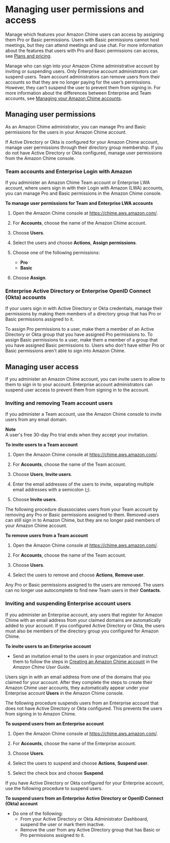 # Managing user permissions and access<a name="manage-access"></a>

Manage which features your Amazon Chime users can access by assigning them Pro or Basic permissions\. Users with Basic permissions cannot host meetings, but they can attend meetings and use chat\. For more information about the features that users with Pro and Basic permissions can access, see [Plans and pricing](https://aws.amazon.com/chime/pricing)\.

Manage who can sign into your Amazon Chime administrative account by inviting or suspending users\. Only Enterprise account administrators can suspend users\. Team account administrators can remove users from their accounts so that they are no longer paying for the user’s permissions\. However, they can't suspend the user to prevent them from signing in\. For more information about the differences between Enterprise and Team accounts, see [Managing your Amazon Chime accounts](manage-chime-account.md)\.

## Managing user permissions<a name="manage-licenses"></a>

As an Amazon Chime administrator, you can manage Pro and Basic permissions for the users in your Amazon Chime account\.

If Active Directory or Okta is configured for your Amazon Chime account, manage user permissions through their directory group membership\. If you do not have Active Directory or Okta configured, manage user permissions from the Amazon Chime console\.

### Team accounts and Enterprise Login with Amazon<a name="manage-team-lwa-permissions"></a>

If you administer an Amazon Chime Team account or Enterprise LWA account, where users sign in with their Login with Amazon \(LWA\) accounts, you can manage Pro and Basic permissions in the Amazon Chime console\.

**To manage user permissions for Team and Enterprise LWA accounts**

1. Open the Amazon Chime console at [https://chime\.aws\.amazon\.com/](https://chime.aws.amazon.com)\.

1. For **Accounts**, choose the name of the Amazon Chime account\.

1. Choose **Users**\.

1. Select the users and choose **Actions**, **Assign permissions**\.

1. Choose one of the following permissions:
   + **Pro**
   + **Basic**

1. Choose **Assign**\.

### Enterprise Active Directory or Enterprise OpenID Connect \(Okta\) accounts<a name="manage-AD-enterprise-permissions"></a>

If your users sign in with Active Directory or Okta credentials, manage their permissions by making them members of a directory group that has Pro or Basic permissions assigned to it\.

To assign Pro permissions to a user, make them a member of an Active Directory or Okta group that you have assigned Pro permissions to\. To assign Basic permissions to a user, make them a member of a group that you have assigned Basic permissions to\. Users who don't have either Pro or Basic permissions aren't able to sign into Amazon Chime\.

## Managing user access<a name="manage-user-access"></a>

If you administer an Amazon Chime account, you can invite users to allow to them to sign in to your account\. Enterprise account administrators can suspend user access to prevent them from signing in to the account\.

### Inviting and removing Team account users<a name="invite-remove-team-user"></a>

If you administer a Team account, use the Amazon Chime console to invite users from any email domain\.

**Note**  
A user's free 30\-day Pro trial ends when they accept your invitation\.

**To invite users to a Team account**

1. Open the Amazon Chime console at [https://chime\.aws\.amazon\.com/](https://chime.aws.amazon.com)\.

1. For **Accounts**, choose the name of the Team account\.

1. Choose **Users**, **Invite users**\.

1. Enter the email addresses of the users to invite, separating multiple email addresses with a semicolon \(**;**\)\.

1. Choose **Invite users**\.

The following procedure disassociates users from your Team account by removing any Pro or Basic permissions assigned to them\. Removed users can still sign in to Amazon Chime, but they are no longer paid members of your Amazon Chime account\.

**To remove users from a Team account**

1. Open the Amazon Chime console at [https://chime\.aws\.amazon\.com/](https://chime.aws.amazon.com)\.

1. For **Accounts**, choose the name of the Team account\.

1. Choose **Users**\. 

1. Select the users to remove and choose **Actions**, **Remove user**\.

Any Pro or Basic permissions assigned to the users are removed\. The users can no longer use autocomplete to find new Team users in their **Contacts**\.

### Inviting and suspending Enterprise account users<a name="invite-suspend-enterprise-user"></a>

If you administer an Enterprise account, any users that register for Amazon Chime with an email address from your claimed domains are automatically added to your account\. If you configured Active Directory or Okta, the users must also be members of the directory group you configured for Amazon Chime\.

**To invite users to an Enterprise account**
+ Send an invitation email to the users in your organization and instruct them to follow the steps in [Creating an Amazon Chime account](https://docs.aws.amazon.com/chime/latest/ug/chime-create-account.html) in the *Amazon Chime User Guide*\.

Users sign in with an email address from one of the domains that you claimed for your account\. After they complete the steps to create their Amazon Chime user accounts, they automatically appear under your Enterprise account **Users** in the Amazon Chime console\.

The following procedure suspends users from an Enterprise account that does not have Active Directory or Okta configured\. This prevents the users from signing in to Amazon Chime\.

**To suspend users from an Enterprise account**

1. Open the Amazon Chime console at [https://chime\.aws\.amazon\.com/](https://chime.aws.amazon.com)\.

1. For **Accounts**, choose the name of the Enterprise account\.

1. Choose **Users**\.

1. Select the users to suspend and choose **Actions**, **Suspend user**\.

1. Select the check box and choose **Suspend**\.

If you have Active Directory or Okta configured for your Enterprise account, use the following procedure to suspend users\.

**To suspend users from an Enterprise Active Directory or OpenID Connect \(Okta\) account**
+ Do one of the following:
  + From your Active Directory or Okta Administrator Dashboard, suspend the user or mark them inactive\.
  + Remove the user from any Active Directory group that has Basic or Pro permissions assigned to it\.